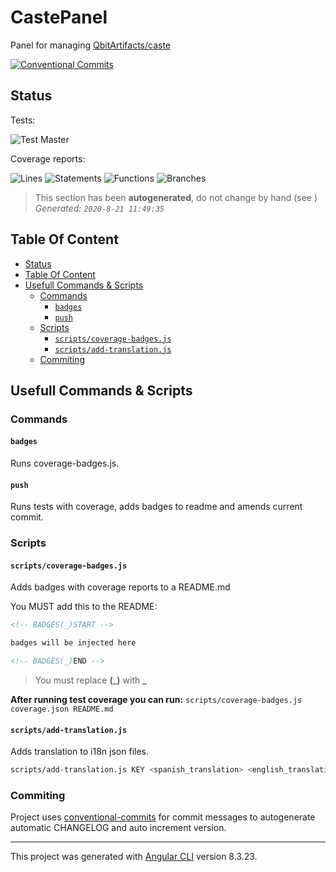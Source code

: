 # CastePanel <!-- omit in toc -->

Panel for managing [QbitArtifacts/caste](https://github.com/QbitArtifacts/caste)

[![Conventional Commits](https://img.shields.io/badge/Conventional%20Commits-1.0.0-yellow.svg)](https://conventionalcommits.org)

## Status

Tests:

![Test Master](https://github.com/QbitArtifacts/caste-panel/workflows/Test%20Master/badge.svg?branch=master)

Coverage reports:

<!-- BADGES_START -->
![Lines](https://img.shields.io/badge/Lines-605/634%20(95.43)-success)
![Statements](https://img.shields.io/badge/Statements-721/750%20(96.13)-success)
![Functions](https://img.shields.io/badge/Functions-179/194%20(92.27)-success)
![Branches](https://img.shields.io/badge/Branches-86/93%20(92.47)-success)

> This section has been **autogenerated**, do not change by hand (see []())  
> _Generated: `2020-8-21 11:49:35`_

<!-- BADGES_END -->

## Table Of Content

- [Status](#status)
- [Table Of Content](#table-of-content)
- [Usefull Commands & Scripts](#usefull-commands--scripts)
  - [Commands](#commands)
    - [`badges`](#badges)
    - [`push`](#push)
  - [Scripts](#scripts)
    - [`scripts/coverage-badges.js`](#scriptscoverage-badgesjs)
    - [`scripts/add-translation.js`](#scriptsadd-translationjs)
  - [Commiting](#commiting)

## Usefull Commands & Scripts

### Commands

#### `badges`

Runs coverage-badges.js.

#### `push`

Runs tests with coverage, adds badges to readme and amends current commit.

### Scripts

#### `scripts/coverage-badges.js`

Adds badges with coverage reports to a README.md

You MUST add this to the README:

```md
<!-- BADGES(_)START -->

badges will be injected here

<!-- BADGES(_)END -->
```

> You must replace **(\_)** with **\_**

**After running test coverage you can run:** `scripts/coverage-badges.js coverage.json README.md`

#### `scripts/add-translation.js`

Adds translation to i18n json files.

```sh
scripts/add-translation.js KEY <spanish_translation> <english_translation>
```

### Commiting

Project uses [conventional-commits](https://www.conventionalcommits.org/en/v1.0.0/) for commit messages to autogenerate automatic CHANGELOG and auto increment version.

---

This project was generated with [Angular CLI](https://github.com/angular/angular-cli) version 8.3.23.
